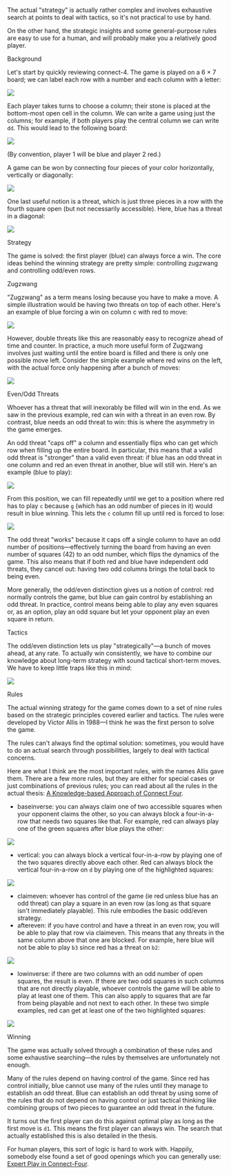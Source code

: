 The actual "strategy" is actually rather complex and involves exhaustive search at points to deal with tactics, so it's not practical to use by hand.

On the other hand, the strategic insights and some general-purpose rules are easy to use for a human, and will probably make you a relatively good player.

Background

Let's start by quickly reviewing connect-4. The game is played on a 6 × 7 board; we can label each row with a number and each column with a letter:

![](https://qph.cf2.quoracdn.net/main-qimg-b812b227ce84ac42c596f5d62661aea5)

Each player takes turns to choose a column; their stone is placed at the bottom-most open cell in the column. We can write a game using just the columns; for example, if both players play the central column we can write `dd`. This would lead to the following board:

![](https://qph.cf2.quoracdn.net/main-qimg-30f34a00d25eca5eb3276fa9ac3edba4)

(By convention, player 1 will be blue and player 2 red.)

A game can be won by connecting four pieces of your color horizontally, vertically or diagonally:

![](https://qph.cf2.quoracdn.net/main-qimg-644ba0651119e56e9c713d6662d8911b)

One last useful notion is a threat, which is just three pieces in a row with the fourth square open (but not necessarily accessible). Here, blue has a threat in a diagonal:

![](https://qph.cf2.quoracdn.net/main-qimg-9c58d93d6581bf7832c9f90526d4da32)

Strategy

The game is solved: the first player (blue) can always force a win. The core ideas behind the winning strategy are pretty simple: controlling zugzwang and controlling odd/even rows.

Zugzwang

"Zugzwang" as a term means losing because you have to make a move. A simple illustration would be having two threats on top of each other. Here's an example of blue forcing a win on column c with red to move:

![](https://qph.cf2.quoracdn.net/main-qimg-1465d6ab750a4d3e8f8da09d7679fd84)

However, double threats like this are reasonably easy to recognize ahead of time and counter. In practice, a much more useful form of Zugzwang involves just waiting until the entire board is filled and there is only one possible move left. Consider the simple example where red wins on the left, with the actual force only happening after a bunch of moves:

![](https://qph.cf2.quoracdn.net/main-qimg-f6308488d3e4083f88e9e171ed6e1153)

Even/Odd Threats

Whoever has a threat that will inexorably be filled will win in the end. As we saw in the previous example, red can win with a threat in an even row. By contrast, blue needs an odd threat to win: this is where the asymmetry in the game emerges.

An odd threat "caps off" a column and essentially flips who can get which row when filling up the entire board. In particular, this means that a valid odd threat is "stronger" than a valid even threat: if blue has an odd threat in one column and red an even threat in another, blue will still win. Here's an example (blue to play):

![](https://qph.cf2.quoracdn.net/main-qimg-a0947d92e30462b671ea9af092a0b69c)

From this position, we can fill repeatedly until we get to a position where red has to play `c` because `g` (which has an odd number of pieces in it) would result in blue winning. This lets the `c` column fill up until red is forced to lose:

![](https://qph.cf2.quoracdn.net/main-qimg-dfa731632130a8e12f78dca5f846828a)

The odd threat "works" because it caps off a single column to have an odd number of positions—effectively turning the board from having an even number of squares (42) to an odd number, which flips the dynamics of the game. This also means that if both red and blue have independent odd threats, they cancel out: having two odd columns brings the total back to being even.

More generally, the odd/even distinction gives us a notion of control: red normally controls the game, but blue can gain control by establishing an odd threat. In practice, control means being able to play any even squares or, as an option, play an odd square but let your opponent play an even square in return.

Tactics

The odd/even distinction lets us play "strategically"—a bunch of moves ahead, at any rate. To actually win consistently, we have to combine our knowledge about long-term strategy with sound tactical short-term moves. We have to keep little traps like this in mind:

![](https://qph.cf2.quoracdn.net/main-qimg-bee1a7f6a6f94c6853c4bf94f04037e3)

Rules

The actual winning strategy for the game comes down to a set of nine rules based on the strategic principles covered earlier and tactics. The rules were developed by Victor Allis in 1988—I think he was the first person to solve the game.

The rules can't always find the optimal solution: sometimes, you would have to do an actual search through possibilities, largely to deal with tactical concerns.

Here are what I think are the most important rules, with the names Allis gave them. There are a few more rules, but they are either for special cases or just combinations of previous rules; you can read about all the rules in the actual thesis: [A Knowledge-based Approach of Connect Four](http://www.informatik.uni-trier.de/~fernau/DSL0607/Masterthesis-Viergewinnt.pdf "www.informatik.uni-trier.de").

* baseinverse: you can always claim one of two accessible squares when your opponent claims the other, so you can always block a four-in-a-row that needs two squares like that. For example, red can always play one of the green squares after blue plays the other:

![](https://qph.cf2.quoracdn.net/main-qimg-c339abda810cfee70d9953f2b39706fb)

* vertical: you can always block a vertical four-in-a-row by playing one of the two squares directly above each other. Red can always block the vertical four-in-a-row on `d` by playing one of the highlighted squares:

![](https://qph.cf2.quoracdn.net/main-qimg-a79bd6e91645df2421d0c8ede6b02c3e)

* claimeven: whoever has control of the game (ie red unless blue has an odd threat) can play a square in an even row (as long as that square isn't immediately playable). This rule embodies the basic odd/even strategy.
* aftereven: if you have control and have a threat in an even row, you will be able to play that row via claimeven. This means that any threats in the same column above that one are blocked. For example, here blue will not be able to play `b3` since red has a threat on `b2`:

![](https://qph.cf2.quoracdn.net/main-qimg-e87b30c61000e58f447ea65c050c9c06)

* lowinverse: if there are two columns with an odd number of open squares, the result is even. If there are two odd squares in such columns that are not directly playable, whoever controls the game will be able to play at least one of them. This can also apply to squares that are far from being playable and not next to each other. In these two simple examples, red can get at least one of the two highlighted squares:

![](https://qph.cf2.quoracdn.net/main-qimg-4b3e7d29abcba72706b6cf40f3cc263b)

Winning

The game was actually solved through a combination of these rules and some exhaustive searching—the rules by themselves are unfortunately not enough.

Many of the rules depend on having control of the game. Since red has control initially, blue cannot use many of the rules until they manage to establish an odd threat. Blue can establish an odd threat by using some of the rules that do not depend on having control or just tactical thinking like combining groups of two pieces to guarantee an odd threat in the future.

It turns out the first player can do this against optimal play as long as the first move is `d1`. This means the first player can always win. The search that actually established this is also detailed in the thesis.

For human players, this sort of logic is hard to work with. Happily, somebody else found a set of good openings which you can generally use: [Expert Play in Connect-Four](http://www.pomakis.com/c4/expert_play.html "www.pomakis.com").
